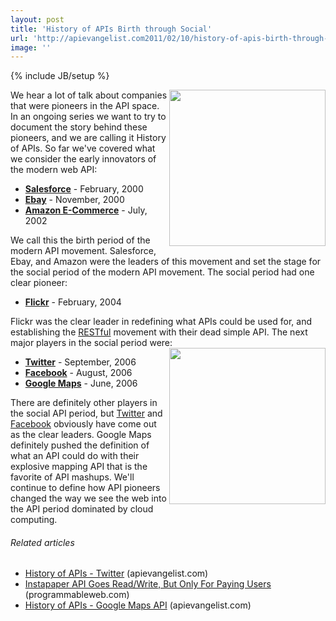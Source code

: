 ```yaml
---
layout: post
title: 'History of APIs Birth through Social'
url: 'http://apievangelist.com2011/02/10/history-of-apis-birth-through-social/'
image: ''
---
```

{% include JB/setup %}
<img src="http://kinlane-productions.s3.amazonaws.com/ebay/ebay-developer-program-history.png"  width="250" align="right" />We hear a lot of talk about companies that were pioneers in the API space. In an ongoing series we want to try to document the story behind these pioneers, and we are calling it History of APIs.
So far we've covered what we consider the early innovators of the modern web API:
<ul >
     <li>
          <a href="http://blog.apievangelist.com/2011/01/28/history-of-apis-salesforce-com/" target="_blank"><strong>Salesforce</strong></a> - February, 2000
     </li>
     <li>
          <strong><a href="http://blog.apievangelist.com/2011/01/26/history-of-apis-ebay/" target="_blank">Ebay</a></strong> - November, 2000
     </li>
     <li>
          <a href="http://blog.apievangelist.com/2011/01/28/history-of-apis-amazon-e-commerce/" target="_blank"><strong>Amazon E-Commerce</strong></a> - July, 2002
     </li>
</ul>We call this the birth period of the modern API movement. Salesforce, Ebay, and Amazon were the leaders of this movement and set the stage for the social period of the modern API movement.
The social period had one clear pioneer:
<ul >
     <li>
          <a href="http://blog.apievangelist.com/2011/02/09/history-of-apis-flickr-api/" target="_blank"><strong>Flickr</strong></a> - February, 2004
     </li>
</ul>Flickr was the clear leader in redefining what APIs could be used for, and establishing the <a  title="Representational State Transfer"  href="http://en.wikipedia.org/wiki/Representational_State_Transfer">RESTful</a> movement with their dead simple API.
The next major players in the social period were: <img src="http://kinlane-productions.s3.amazonaws.com/flickr/flickr-beta.png"  width="250" align="right" />
<ul >
     <li>
          <a href="http://blog.apievangelist.com/2011/01/26/history-of-apis-twitter/" target="_blank"><strong>Twitter</strong></a> - September, 2006
     </li>
     <li>
          <a href="http://blog.apievangelist.com/2011/01/28/history-of-apis-facebook-development-platform/" target="_blank"><strong>Facebook</strong></a> - August, 2006
     </li>
     <li>
          <a href="http://blog.apievangelist.com/2011/01/30/history-of-apis-google-maps-api/" target="_blank"><strong>Google Maps</strong></a> - June, 2006
     </li>
</ul>There are definitely other players in the social API period, but <a href="http://www.twitter.com" target="_blank">Twitter</a> and <a href="http://www.facebook.com" target="_blank">Facebook</a> obviously have come out as the clear leaders.
Google Maps definitely pushed the definition of what an API could do with their explosive mapping API that is the favorite of API mashups.
We'll continue to define how API pioneers changed the way we see the web into the API period dominated by cloud computing.
<h6 >
     Related articles
</h6>
<ul >
     <li >
          <a href="http://blog.apievangelist.com/2011/01/26/history-of-apis-twitter/">History of APIs - Twitter</a> (apievangelist.com)
     </li>
     <li >
          <a href="http://blog.programmableweb.com/2011/02/09/instapaper-api-goes-readwrite-but-only-for-paying-users/">Instapaper API Goes Read/Write, But Only For Paying Users</a> (programmableweb.com)
     </li>
     <li >
          <a href="http://blog.apievangelist.com/2011/01/30/history-of-apis-google-maps-api/">History of APIs - Google Maps API</a> (apievangelist.com)
     </li>
</ul>
